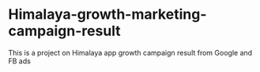 # Himalaya-growth-marketing-campaign-result
This is a project on Himalaya app growth campaign result from Google and FB ads
